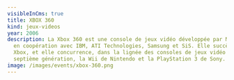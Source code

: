 ```yaml
---
visibleInCms: true
title: XBOX 360
kind: jeux-videos
year: 2006
description: La Xbox 360 est une console de jeux vidéo développée par Microsoft,
  en coopération avec IBM, ATI Technologies, Samsung et SiS. Elle succède à la
  Xbox, et elle concurrence, dans la lignée des consoles de jeux vidéo de
  septième génération, la Wii de Nintendo et la PlayStation 3 de Sony.
image: /images/events/xbox-360.png
---
```


